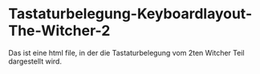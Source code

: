 # Tastaturbelegung-Keyboardlayout-The-Witcher-2
Das ist eine html file, in der die Tastaturbelegung vom 2ten Witcher Teil dargestellt wird.
